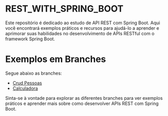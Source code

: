 # REST_WITH_SPRING_BOOT
Este repositório é dedicado ao estudo de API REST com Spring Boot. 
Aqui você encontrará exemplos práticos e recursos para ajudá-lo a aprender e aprimorar suas habilidades no desenvolvimento de APIs RESTful com o framework Spring Boot.

# Exemplos em Branches
Segue abaixo as branches:

- [Crud Pessoas](https://github.com/RICKBISPO/REST_WITH_SPRING_BOOT/tree/crud_pessoas)
- [Calculadora](https://github.com/RICKBISPO/REST_WITH_SPRING_BOOT/tree/calculadora)


Sinta-se à vontade para explorar as diferentes branches para ver exemplos práticos e aprender mais sobre como desenvolver APIs REST com Spring Boot.
